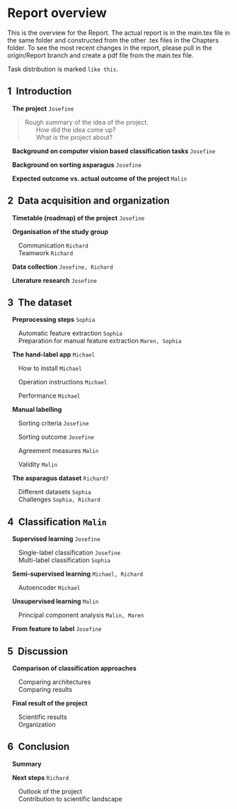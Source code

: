 # Report overview

This is the overview for the Report. The actual report is in the main.tex file in the same folder and constructed from the other .tex files in the Chapters folder. To see the most recent changes in the report, please pull in the origin/Report branch and create a pdf file from the main.tex file. 
    
Task distribution is marked `like this`.  

## 1&ensp;Introduction  
&ensp; **The project**  `Josefine`
  
> Rough summary of the idea of the project.   
>    How did the idea come up?   
>    What is the project about?   
  
&ensp; **Background on computer vision based classification tasks**  `Josefine`
  

  
&ensp; **Background on sorting asparagus**  `Josefine`
  
&ensp; **Expected outcome vs. actual outcome of the project**  `Malin`

## 2&ensp;Data acquisition and organization
&ensp; **Timetable (roadmap) of the project**  `Josefine`
  
&ensp; **Organisation of the study group**  
  
&ensp;&ensp;&ensp; Communication  `Richard`  
&ensp;&ensp;&ensp; Teamwork  `Richard`  
  
&ensp; **Data collection**  `Josefine, Richard`
  
&ensp; **Literature research**  `Josefine`

## 3&ensp;The dataset
&ensp; **Preprocessing steps**  `Sophia` 
  
&ensp;&ensp;&ensp; Automatic feature extraction  `Sophia`  
&ensp;&ensp;&ensp; Preparation for manual feature extraction  `Maren, Sophia` 
  
&ensp; **The hand-label app**  `Michael`
  
&ensp;&ensp;&ensp; How to install `Michael`

&ensp;&ensp;&ensp; Operation instructions `Michael`

&ensp;&ensp;&ensp; Performance  `Michael`
  
&ensp; **Manual labelling**  
  
&ensp;&ensp;&ensp; Sorting criteria  `Josefine`

&ensp;&ensp;&ensp; Sorting outcome  `Josefine`

&ensp;&ensp;&ensp; Agreement measures  `Malin`

&ensp;&ensp;&ensp; Validity  `Malin`
  
&ensp; **The asparagus dataset**  `Richard?` 
  
&ensp;&ensp;&ensp; Different datasets  `Sophia`  
&ensp;&ensp;&ensp; Challenges   `Sophia, Richard`
  
## 4&ensp;Classification `Malin`
&ensp; **Supervised learning**  `Josefine`  
  
&ensp;&ensp;&ensp; Single-label classification  `Josefine`  
&ensp;&ensp;&ensp; Multi-label classification  `Sophia` 
  
&ensp; **Semi-supervised learning**   `Michael, Richard`
  
&ensp;&ensp;&ensp; Autoencoder  `Michael` 
  
&ensp; **Unsupervised learning**  `Malin` 
  
&ensp;&ensp;&ensp; Principal component analysis  `Malin, Maren` 
  
&ensp; **From feature to label**  `Josefine` 

## 5&ensp;Discussion
&ensp; **Comparison of classification approaches**  
  
&ensp;&ensp;&ensp; Comparing architectures  
&ensp;&ensp;&ensp; Comparing results

  
&ensp; **Final result of the project**  
  
&ensp;&ensp;&ensp; Scientific results  
&ensp;&ensp;&ensp; Organization   

## 6&ensp;Conclusion  
  
&ensp; **Summary**  
    
&ensp; **Next steps**   `Richard`
  
&ensp;&ensp;&ensp; Outlook of the project  
&ensp;&ensp;&ensp; Contribution to scientific landscape  
